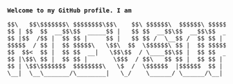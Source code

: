 <pre>

<strong>Welcome to my GitHub profile. I am</strong>

$$\   $$\$$$$$$$\ $$$$$$$$\$$\    $$\ $$$$$$\  $$$$$$\ $$$$$$$$\$$$$$$$$\$$\      $$\ $$$$$$\ $$$$$$$\ $$$$$$$$\ 
$$ | $$  $$  __$$\$$  _____$$ |   $$ $$  __$$\$$  __$$\$$  _____\__$$  __$$ | $\  $$ $$  __$$\$$  __$$\$$  _____|
$$ |$$  /$$ |  $$ $$ |     $$ |   $$ $$ /  \__$$ /  $$ $$ |        $$ |  $$ |$$$\ $$ $$ /  $$ $$ |  $$ $$ |      
$$$$$  / $$ |  $$ $$$$$\   \$$\  $$  \$$$$$$\ $$ |  $$ $$$$$\      $$ |  $$ $$ $$\$$ $$$$$$$$ $$$$$$$  $$$$$\    
$$  $$<  $$ |  $$ $$  __|   \$$\$$  / \____$$\$$ |  $$ $$  __|     $$ |  $$$$  _$$$$ $$  __$$ $$  __$$<$$  __|   
$$ |\$$\ $$ |  $$ $$ |       \$$$  / $$\   $$ $$ |  $$ $$ |        $$ |  $$$  / \$$$ $$ |  $$ $$ |  $$ $$ |      
$$ | \$$\$$$$$$$  $$$$$$$$\   \$  /  \$$$$$$  |$$$$$$  $$ |        $$ |  $$  /   \$$ $$ |  $$ $$ |  $$ $$$$$$$$\ 
\__|  \__\_______/\________|   \_/    \______/ \______/\__|        \__|  \__/     \__\__|  \__\__|  \__\________|

</pre>